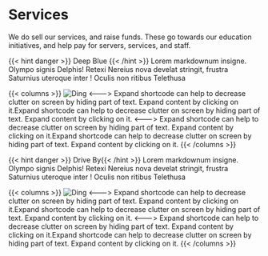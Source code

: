 # Services

We do sell our services, and raise funds. These go towards our education initiatives, and help pay for servers, services, and staff.

{{< hint danger >}}
Deep Blue
{{< /hint >}}
Lorem markdownum insigne. Olympo signis Delphis! Retexi Nereius nova develat stringit, frustra Saturnius uteroque inter ! Oculis non ritibus Telethusa

{{< columns >}}
![Ding](/images/voyage.gif)
<--->
Expand shortcode can help to decrease clutter on screen by hiding part of text. Expand content by clicking on it.Expand shortcode can help to decrease clutter on screen by hiding part of text. Expand content by clicking on it.
<--->
Expand shortcode can help to decrease clutter on screen by hiding part of text. Expand content by clicking on it.Expand shortcode can help to decrease clutter on screen by hiding part of text. Expand content by clicking on it.
{{< /columns >}}

{{< hint danger >}}
Drive By{{< /hint >}}
Lorem markdownum insigne. Olympo signis Delphis! Retexi Nereius nova develat stringit, frustra Saturnius uteroque inter ! Oculis non ritibus Telethusa

{{< columns >}}
![Ding](/images/car.gif)
<--->
Expand shortcode can help to decrease clutter on screen by hiding part of text. Expand content by clicking on it.Expand shortcode can help to decrease clutter on screen by hiding part of text. Expand content by clicking on it.
<--->
Expand shortcode can help to decrease clutter on screen by hiding part of text. Expand content by clicking on it.Expand shortcode can help to decrease clutter on screen by hiding part of text. Expand content by clicking on it.
{{< /columns >}}


